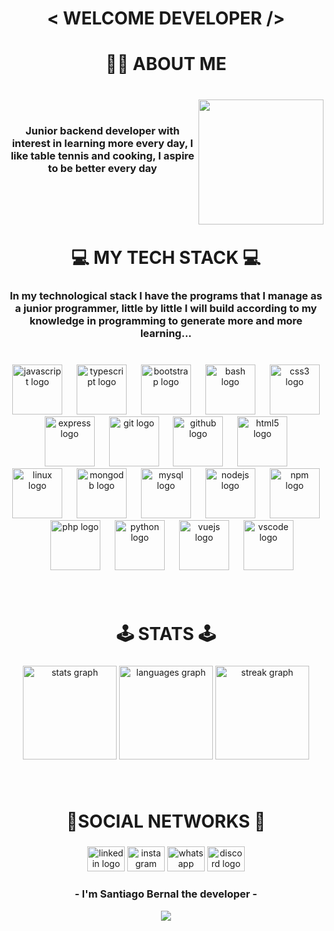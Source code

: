 <h1 align="center"><p>< WELCOME DEVELOPER /></p></h1>

<h1 align="center">👨‍🚀 ABOUT ME</h1>

###
<br clear="both">

<img align="right" height="200" src=https://www.xtrafondos.com/wallpapers/noche-estrellada-en-la-ciudad-10845.jpg  />
<br>

###

<h3 align="center">Junior backend developer with interest in learning more every day, I like table tennis and cooking, I aspire to be better every day</h3>

###
</br>
</br>
</br>


<h1 align="center">💻 MY TECH STACK 💻</h1>

###
<h3 align="center">In my technological stack I have the programs that I manage as a junior programmer, little by little I will build according to my knowledge in programming to generate more and more learning...</h3>

###
<br>
<div align="center">
  <img src="https://cdn.jsdelivr.net/gh/devicons/devicon/icons/javascript/javascript-original.svg" height="80" alt="javascript logo"  />
  <img width="15" />
  <img src="https://cdn.jsdelivr.net/gh/devicons/devicon/icons/typescript/typescript-original.svg" height="80" alt="typescript logo"  />
  <img width="15" />
  <img src="https://cdn.jsdelivr.net/gh/devicons/devicon/icons/bootstrap/bootstrap-original.svg" height="80" alt="bootstrap logo"  />
  <img width="15" />
  <img src="https://cdn.jsdelivr.net/gh/devicons/devicon/icons/bash/bash-original.svg" height="80" alt="bash logo"  />
  <img width="15" />
  <img src="https://cdn.jsdelivr.net/gh/devicons/devicon/icons/css3/css3-original.svg" height="80" alt="css3 logo"  />
  <img width="15" />
  <img src="https://cdn.jsdelivr.net/gh/devicons/devicon/icons/express/express-original.svg" height="80" alt="express logo"  />
  <img width="15" />
  <img src="https://cdn.jsdelivr.net/gh/devicons/devicon/icons/git/git-original.svg" height="80" alt="git logo"  />
  <img width="15" />
  <img src="https://cdn.jsdelivr.net/gh/devicons/devicon/icons/github/github-original.svg" height="80" alt="github logo"  />
  <img width="15" />
  <img src="https://cdn.jsdelivr.net/gh/devicons/devicon/icons/html5/html5-original.svg" height="80" alt="html5 logo"  />
  <img width="15" />
  <img src="https://cdn.jsdelivr.net/gh/devicons/devicon/icons/linux/linux-original.svg" height="80" alt="linux logo"  />
  <img width="15" />
  <img src="https://cdn.jsdelivr.net/gh/devicons/devicon/icons/mongodb/mongodb-original.svg" height="80" alt="mongodb logo"  />
  <img width="15" />
  <img src="https://cdn.jsdelivr.net/gh/devicons/devicon/icons/mysql/mysql-original.svg" height="80" alt="mysql logo"  />
  <img width="15" />
  <img src="https://cdn.jsdelivr.net/gh/devicons/devicon/icons/nodejs/nodejs-original.svg" height="80" alt="nodejs logo"  />
  <img width="15" />
  <img src="https://cdn.jsdelivr.net/gh/devicons/devicon/icons/npm/npm-original-wordmark.svg" height="80" alt="npm logo"  />
  <img width="15" />
  <img src="https://cdn.jsdelivr.net/gh/devicons/devicon/icons/php/php-original.svg" height="80" alt="php logo"  />
  <img width="15" />
  <img src="https://cdn.jsdelivr.net/gh/devicons/devicon/icons/python/python-original.svg" height="80" alt="python logo"  />
  <img width="15" />
  <img src="https://cdn.jsdelivr.net/gh/devicons/devicon/icons/vuejs/vuejs-original.svg" height="80" alt="vuejs logo"  />
  <img width="15" />
  <img src="https://cdn.jsdelivr.net/gh/devicons/devicon/icons/vscode/vscode-original.svg" height="80" alt="vscode logo"  />
</div>

###

<br/>  

<h1 align="center">🕹️ STATS 🕹️</h1>

###

<div align="center">
  <img src="https://github-readme-stats.vercel.app/api?username=JhonnSantiagoBernalJuradoCampus&hide_title=false&hide_rank=false&show_icons=true&include_all_commits=true&count_private=true&disable_animations=false&theme=radical&locale=en&hide_border=false&order=1" height="150" alt="stats graph"  />
  <img src="https://github-readme-stats.vercel.app/api/top-langs?username=JhonnSantiagoBernalJuradoCampus&locale=en&hide_title=false&layout=compact&card_width=320&langs_count=5&theme=radical&hide_border=false&order=2" height="150" alt="languages graph"  />
  <img src="https://streak-stats.demolab.com?user=JhonnSantiagoBernalJuradoCampus&locale=en&mode=daily&theme=radical&hide_border=false&border_radius=5&order=3" height="150" alt="streak graph"  />
</div>


###
</br>

<h1 align="center">📱SOCIAL NETWORKS 📱</h1>

###


<div align="center">
  <img src="https://raw.githubusercontent.com/maurodesouza/profile-readme-generator/master/src/assets/icons/social/linkedin/default.svg" width="60" height="40" alt="linkedin logo"  />
  <img src="https://raw.githubusercontent.com/maurodesouza/profile-readme-generator/master/src/assets/icons/social/instagram/default.svg" width="60" height="40" alt="instagram logo"  />
  <img src="https://raw.githubusercontent.com/maurodesouza/profile-readme-generator/master/src/assets/icons/social/whatsapp/default.svg" width="60" height="40" alt="whatsapp logo"  />
  <img src="https://raw.githubusercontent.com/maurodesouza/profile-readme-generator/master/src/assets/icons/social/discord/default.svg" width="60" height="40" alt="discord logo"  />
</div>

###

  <div align="center">
<picture>
  <source media="(prefers-color-scheme: dark)" srcset="https://raw.githubusercontent.com/JuanDavidEscalanteCastaneda-Campus/JuanDavidEscalanteCastaneda-Campus/output/github-contribution-grid-snake-dark.svg">
  <source media="(prefers-color-scheme: light)" srcset="https://raw.githubusercontent.com/JuanDavidEscalanteCastaneda-Campus/JuanDavidEscalanteCastaneda-Campus/output/github-contribution-grid-snake.svg">


###
</picture>
    </div>

<h3 align="center">- I'm Santiago Bernal the developer -</h3>
<div align="center">
  <img src="https://profile-counter.glitch.me/JhonnSantiagoBernalJuradoCampus/count.svg?"  />
</div>


###
